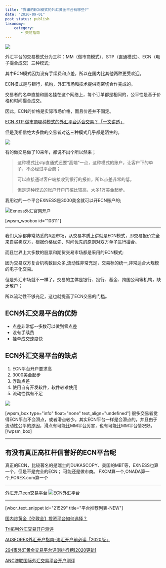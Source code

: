 ```yaml
---
title: "靠谱的ECN模式的外汇黄金平台有哪些?"
date: "2020-09-01"
post_status: publish
taxonomy:
    category: 
       - 交易指南
---
```


![](https://cdn.fendou.la/welaowei8/2021/06/NAGA.svg)

外汇平台的交易模式分为三种：MM（做市商模式）、STP（直通模式）、ECN（电子撮合成交）三种模式;

其中ECN模式因为没有手续费和点差，所以在国内比其他两种更受欢迎。

ECN模式是与银行，机构，外汇市场和技术提供商密切合作完成的。

交易者的名单直接和匿名挂在这个网络上，每个订单都是相同的，公平性是基于价格和时间撮合成交。

因此，ECN的价格是实际市场价格，而且价差并不固定。

[ECN STP 做市商哪种模式的外汇平台适合交易？「一文讲透」](https://we.laowei8.com/question/ecn-stp-marketmaker)

但是我相信绝大多数的交易者对这三种模式几乎都是陌生的。

![](https://we.laowei8.com/wp-content/uploads/2020/09/0d446440529005b89031c009221fa802-9.png)

有的做交易做了10来年，都说不出个所以然来；

> 这种模式比stp直通式还要“高端”一点，这种模式的账户，让客户下的单子，不必经过平台商；
> 
> 可以直接通过客户端接收到银行的报价，所以点差非常的低。
> 
> 但是这种模式的账户开户门槛比较高，大多1万美金起步。

我用过的一个平台EXNESS是3000美金就可以开ECN账户的;

![Exness外汇官网开户](https://cdn.fendou.la/welaowei8/2019/01/Exness.svg)

\[wpsm\_woobox id="10311"\]

* * *

我们大家都非常熟悉的A股市场，从交易本质上讲就是ECN模式，即交易报价完全来自买卖双方，根据价格优先、时间优先的原则对双方单子进行撮合。

而且世界上大多数的股票和期货交易市场都是采用的ECN模式;

因为交易双方复合机构数目众多,流动性非常充足，交易标的统一,非常适合大规模的电子化交易。

但是外汇市场就不一样了，交易的主体是银行、投行、基金、跨国公司等机构，缺乏散户；

所以流动性不够充足，这也就提高了ECN交易的门槛。

## ECN外汇交易平台的优势

- 点差非常低--多数可以做到零点差
- 没有手续费
- 挂单成交速度快

## ECN外汇交易平台的缺点

1. ECN平台开户要求高
2. 3000美金起步
3. 浮动点差
4. 使用自有开发软件，软件较难使用
5. 流动性偶有不足

![](https://we.laowei8.com/wp-content/uploads/2020/09/918734dcd9f03348d568a4ad836ec298-6.png)

\[wpsm\_box type="info" float="none" text\_align="undefined"\] 很多交易者觉得ECN平台不会滑点，或者滑点较少。其实ECN平台一样是会滑点的，并且由于流动性公平的原因，滑点有可能比MM平台厉害，也有可能比MM平台情况好。 \[/wpsm\_box\]

* * *

## 有没有真正高杠杆信誉好的ECN平台呢

真正的ECN，比较著名的是瑞士的DUKASCOPY、美国的MBT等，EXNESS也算一个，但是不是完全的ECN；
可能还是做市商。
FXCM算一个,ONADA算一个,FOREX.com算一个

* * *

[外汇开户ecn交易平台](https://we.laowei8.com/brand/ecn)
![ECN外汇平台](https://we.laowei8.com/wp-content/uploads/2020/09/80b68a26e09fcfe2ea41ff8243743ec8-2.jpg)

* * *

\[wbcr\_text\_snippet id="21529" title="平台推荐列表-NEW"\]

[国内炒黄金【伦敦金】投资平台如何选择？](https://we.laowei8.com/xauusd-trade.html)

[Tri拓利外汇交易开户测评](https://we.laowei8.com/tri-reviews.html)

[AUSFOREX外汇开户指南-澳汇开户前必读「2020版」](https://we.laowei8.com/ausforex-review.html)

[294家外汇黄金交易平台评测排行榜\[2020更新\]](https://we.laowei8.com/294-forex-rank.html)

[ANC澳联国际外汇交易平台开户测评](https://we.laowei8.com/anc-reviews.html)
